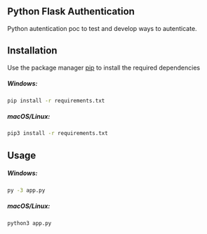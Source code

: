 ## Python Flask Authentication

Python autentication poc to test and develop ways to autenticate.

## Installation

Use the package manager [pip](https://pip.pypa.io/en/stable/) to install the required dependencies

##### Windows:
```zsh
pip install -r requirements.txt 
```

##### macOS/Linux:
```zsh
pip3 install -r requirements.txt
```

## Usage

##### Windows:
```zsh
py -3 app.py
```
##### macOS/Linux:
```zsh
python3 app.py
```
